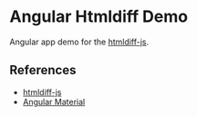 # Angular Htmldiff Demo

Angular app demo for the [htmldiff-js](https://github.com/dfoverdx/htmldiff-js).

## References

* [htmldiff-js](https://github.com/dfoverdx/htmldiff-js)
* [Angular Material](https://material.angular.io/)
